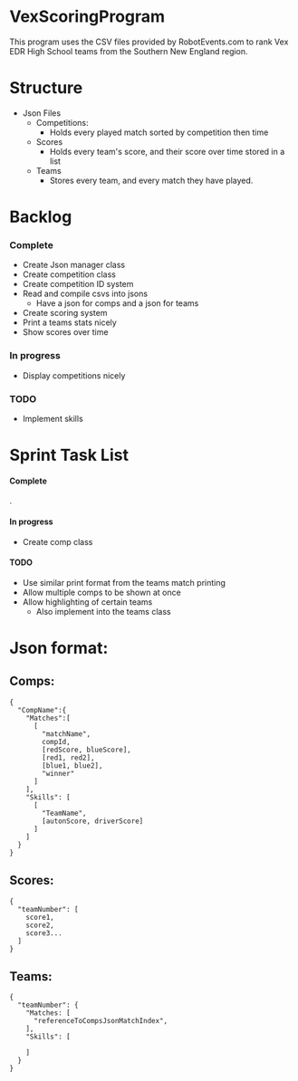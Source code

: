 # VexScoringProgram

This program uses the CSV files provided by RobotEvents.com to rank Vex EDR High School teams from the Southern New England region.

# Structure
* Json Files
  * Competitions:
    * Holds every played match sorted by competition then time
  * Scores
    * Holds every team's score, and their score over time stored in a list
  * Teams
    * Stores every team, and every match they have played.

# Backlog

### Complete
* Create Json manager class
* Create competition class
* Create competition ID system
* Read and compile csvs into jsons
  * Have a json for comps and a json for teams
* Create scoring system
* Print a teams stats nicely
* Show scores over time

### In progress
* Display competitions nicely
### TODO
* Implement skills
# Sprint Task List

#### Complete
.
#### In progress
* Create comp class
#### TODO
* Use similar print format from the teams match printing
* Allow multiple comps to be shown at once
* Allow highlighting of certain teams
  * Also implement into the teams class
# Json format:

## Comps:
    {
      "CompName":{
        "Matches":[
          [
            "matchName",
            compId,
            [redScore, blueScore],
            [red1, red2],
            [blue1, blue2],
            "winner"
          ]
        ],
        "Skills": [
          [
            "TeamName",
            [autonScore, driverScore]
          ]
        ]
      }
    }
## Scores:

    {
      "teamNumber": [
        score1,
        score2,
        score3...
      ]
    }

## Teams:

    {
      "teamNumber": {
        "Matches: [
          "referenceToCompsJsonMatchIndex",
        ],
        "Skills": [

        ]
      }
    }


